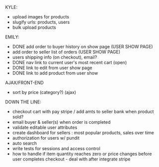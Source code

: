 KYLE:
- upload images for products
- slugify urls: products, users
- bulk upload products

EMILY:
- DONE add order to buyer history on show page   (USER SHOW PAGE)
- add order to seller list of orders        (USER SHOW PAGE)
- users shipping info (on checkout), email?
- DONE nav link to current user's most recent cart (open)
- DONE link to edit from user show page
- DONE link to add product from user show



AJAX/FRONT-END
- sort by price (category?) (ajax)

DOWN THE LINE:
- checkout cart with pay stripe / add amts to seller bank when product sold?
- email buyer & seller(s) when order is completed
- validate editable user attributes
- create dashboard for sellers : most popular products, sales over time
- authorization for users w/ pundit
- auto search
- write tests for sessions and access control
- how to handle if item quantity reaches zero or price changes before user completes checkout - deal with after integrate stripe




